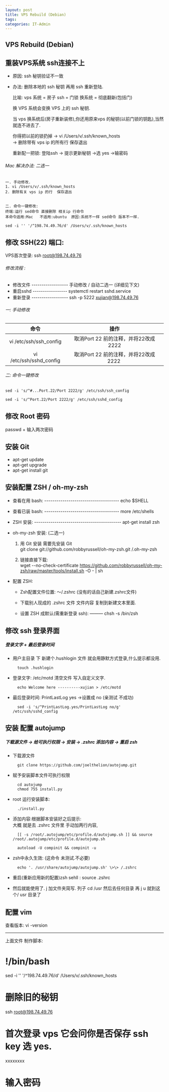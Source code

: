 ```yaml
---
layout: post
title: VPS Rebuild (Debian)
tags: 
categories: IT-Admin
---
```


## VPS Rebuild (Debian)
## 重装VPS系统 ssh连接不上

- 原因:  ssh 秘钥验证不一致 
- 办法: 删除本地的 ssh 秘钥 再用 ssh 重新登陆.

	比喻:
		vps 系统 = 房子 
		ssh = 门锁
		换系统 = 彻底翻新(包括门)
	  
	换 VPS 系统会变换 VPS 上的 ssh 秘钥.
	 
	当 vps 换系统后(房子重新装修),你还用原来vps 的秘钥(以前门锁的钥匙),当然就连不进去了.
	 
	你得把以前的锁扔掉 
		→  vi /Users/v/.ssh/known\_hosts   
		→  删除带有 vps ip 的所有行  保存退出
	 
	重新配一把锁: 
	登陆ssh → 提示更新秘钥 →选 yes →输密码 

###### Mac 解决办法: 二选一

	一. 手动修改.   
	1. vi /Users/v/.ssh/known_hosts    
	2. 删除有关 vps ip 的行  保存退出
	
	
	二. 命令一键修改:   
	终端:运行 sed命令 直接删除 相关ip 行命令
	本命令适用:Mac   不适用:ubuntu  原因:系统不一样 sed命令 版本不一样.
	
	sed -i '' '/^198.74.49.76/d' /Users/v/.ssh/known_hosts





## 修改 SSH(22) 端口:
VPS首次登录:   ssh root@198.74.49.76  

###### 修改流程 :
- 修改文件 ------------------ 手动修改 / 自动二选一 (详细见下文)
- 重启sshd ----------------- systemctl restart sshd.service
- 重新登录 ------------------ ssh -p 5222 xujian@198.74.49.76

###### 一: 手动修改
|命令|操作|
|:---:|:---:|
| vi /etc/ssh/ssh\_config |   取消Port 22 前的注释，并将22改成2222 |  
| vi /etc/ssh/sshd\_config |  取消Port 22 前的注释，并将22改成2222 |

###### 二: 命令一键修改

	sed -i 's/^#...Port.22/Port 2222/g' /etc/ssh/ssh_config
	
	sed -i 's/^Port.22/Port 2222/g' /etc/ssh/sshd_config





## 修改 Root 密码

passwd  + 输入两次密码



## 安装 Git

- apt-get update
- apt-get upgrade
- apt-get install git


## 安装配置 ZSH / oh-my-zsh

- 查看在用 bash: ------------------------------------- echo $SHELL     
- 查看已装 bash: -------------------------------------  more /etc/shells   
- ZSH 安装: -------------------------------------------  apt-get install zsh
- oh-my-zsh 安装: (二选一)
	1. 用 Git 安装  需要先安装 Git  
		git clone git://github.com/robbyrussell/oh-my-zsh.git /.oh-my-zsh
		  
	2. 链接直接下载:  
		wget --no-check-certificate https://github.com/robbyrussell/oh-my-zsh/raw/master/tools/install.sh -O - | sh


- 配置 ZSH:
	- Zsh配置文件位置: ～/.zshrc  (没有的话自己新建.zshrc文件)

	- 下载别人现成的 .zshrc 文件  文件内容 复制到新建文本里面.
		  
	- 设置 ZSH 成默认(需重新登录 ssh): ———    chsh -s /bin/zsh



## 修改 ssh 登录界面
##### 登录文字 + 最后登录时间

- 用户主目录 下 新建个.hushlogin 文件 就会用静默方式登录,什么提示都没用.
	  
		touch .hushlogin 
- 登录文字: /etc/motd   清空文件 写入自定义文字.
	  
	  
		echo Welcome here ----------xujian > /etc/motd

- 最后登录时间:  PrintLastLog yes →设置成 no (亲测试 不成功)

		sed -i 's/^PrintLastLog.yes/PrintLastLog no/g' /etc/ssh/sshd_config

## 安装 配置 autojump

##### 下载源文件 → 给可执行权限 → 安装 → .zshrc 添加内容 → 重启 zsh

- 下载源文件  
	  
		git clone https://github.com/joelthelion/autojump.git

- 赋予安装脚本文件可执行权限 
	  
		cd autojump 
		chmod 755 install.py
- root 运行安装脚本:
	  
		./install.py  
 
- 添加内容:根据脚本安装好之后提示:  
	大概 就是去 .zshrc 文件里  手动加两行内容,
	  
		[[ -s /root/.autojump/etc/profile.d/autojump.sh ]] && source /root/.autojump/etc/profile.d/autojump.sh
		
		autoload -U compinit && compinit -u

- zsh中永久生效: (这命令 未测试.不必要)

		echo '. /usr/share/autojump/autojump.sh' \>\> /.zshrc             

- 重启(重新应用新的配置)zsh sehll :        source .zshrc

- 然后就能使用了.  j 加文件夹简写.
列子 cd /usr  然后去任何目录 再 j u  就到这个/ usr 目录了 




## 配置 vim

查看版本: vi -version





---- 
上面文件 制作脚本:

# !/bin/bash

sed -i '' '/^198.74.49.76/d' /Users/v/.ssh/known\_hosts
# 删除旧的秘钥

ssh root@198.74.49.76
# 首次登录 vps 它会问你是否保存 ssh key 选 yes.


xxxxxxxx
# 输入密码



 





